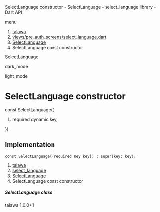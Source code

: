 




SelectLanguage constructor - SelectLanguage - select\_language library - Dart API







menu

1. [talawa](../../index.html)
2. [views/pre\_auth\_screens/select\_language.dart](../../file-___home_harshil_Desktop_open-source_palisadoes_talawa_lib_views_pre_auth_screens_select_language/)
3. [SelectLanguage](../../file-___home_harshil_Desktop_open-source_palisadoes_talawa_lib_views_pre_auth_screens_select_language/SelectLanguage-class.html)
4. SelectLanguage const constructor

SelectLanguage


dark\_mode

light\_mode




# SelectLanguage constructor


const
SelectLanguage({

1. required dynamic key,

})

## Implementation

```
const SelectLanguage({required Key key}) : super(key: key);
```

 


1. [talawa](../../index.html)
2. [select\_language](../../file-___home_harshil_Desktop_open-source_palisadoes_talawa_lib_views_pre_auth_screens_select_language/)
3. [SelectLanguage](../../file-___home_harshil_Desktop_open-source_palisadoes_talawa_lib_views_pre_auth_screens_select_language/SelectLanguage-class.html)
4. SelectLanguage const constructor

##### SelectLanguage class





talawa
1.0.0+1






